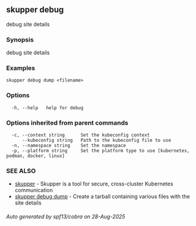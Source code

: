 ## skupper debug

debug site details

### Synopsis

debug site details

### Examples

```
skupper debug dump <filename>
```

### Options

```
  -h, --help   help for debug
```

### Options inherited from parent commands

```
  -c, --context string      Set the kubeconfig context
      --kubeconfig string   Path to the kubeconfig file to use
  -n, --namespace string    Set the namespace
  -p, --platform string     Set the platform type to use [kubernetes, podman, docker, linux]
```

### SEE ALSO

* [skupper](skupper.md)	 - Skupper is a tool for secure, cross-cluster Kubernetes communication
* [skupper debug dump](skupper_debug_dump.md)	 - Create a tarball containing various files with the site details

###### Auto generated by spf13/cobra on 28-Aug-2025
